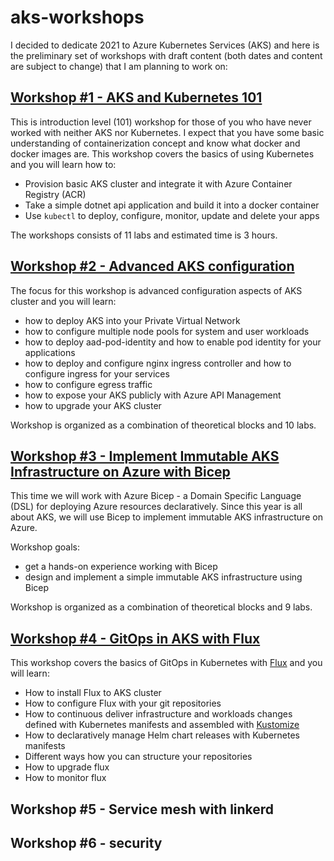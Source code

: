 # aks-workshops

I decided to dedicate 2021 to Azure Kubernetes Services (AKS) and here is the preliminary set of workshops with draft content (both dates and content are subject to change) that I am planning to work on:

## [Workshop #1 - AKS and Kubernetes 101](01-aks-and-k8s-101/readme.md)

This is introduction level (101) workshop for those of you who have never worked with neither AKS nor Kubernetes. I expect that you have some basic understanding of containerization concept and know what docker and docker images are. This workshop covers the basics of using Kubernetes and you will learn how to:
 * Provision basic AKS cluster and integrate it with Azure Container Registry (ACR)
 * Take a simple dotnet api application and build it into a docker container
 * Use `kubectl` to deploy, configure, monitor, update and delete your apps 

 The workshops consists of 11 labs and estimated time is 3 hours.
 
## [Workshop #2 - Advanced AKS configuration](02-aks-advanced-configuration/readme.md)

The focus for this workshop is advanced configuration aspects of AKS cluster and you will learn:

* how to deploy AKS into your Private Virtual Network 
* how to configure multiple node pools for system and user workloads
* how to deploy aad-pod-identity and how to enable pod identity for your applications
* how to deploy and configure nginx ingress controller and how to configure ingress for your services
* how to configure egress traffic
* how to expose your AKS publicly with Azure API Management 
* how to upgrade your AKS cluster

Workshop is organized as a combination of theoretical blocks and 10 labs.

## [Workshop #3 - Implement Immutable AKS Infrastructure on Azure with Bicep](03-immutable-aks-infrastructure-with-bicep/readme.md)

This time we will work with Azure Bicep - a Domain Specific Language (DSL) for deploying Azure resources declaratively.
Since this year is all about AKS, we will use Bicep to implement immutable AKS infrastructure on Azure.

Workshop goals:
* get a hands-on experience working with Bicep
* design and implement a simple immutable AKS infrastructure using Bicep

Workshop is organized as a combination of theoretical blocks and 9 labs.

## [Workshop #4 - GitOps in AKS with Flux](04-gitops-in-aks-with-flux/readme.md)

This workshop covers the basics of GitOps in Kubernetes with [Flux](https://fluxcd.io/) and you will learn:
 * How to install Flux to AKS cluster
 * How to configure Flux with your git repositories
 * How to continuous deliver infrastructure and workloads changes defined with Kubernetes manifests and assembled with [Kustomize](https://kustomize.io/)
 * How to declaratively manage Helm chart releases with Kubernetes manifests 
 * Different ways how you can structure your repositories
 * How to upgrade flux 
 * How to monitor flux

## Workshop #5 - Service mesh with linkerd
## Workshop #6 - security




